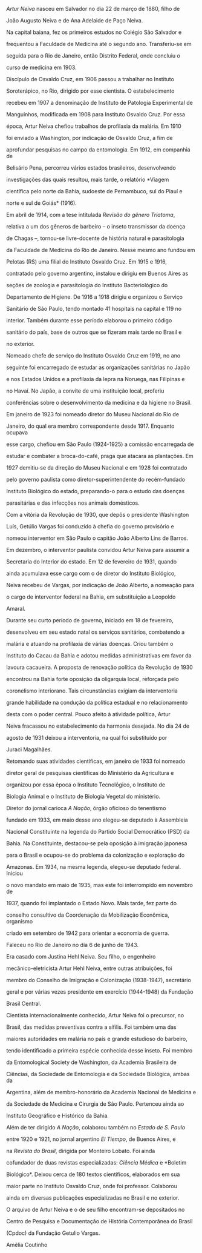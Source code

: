 

*Artur Neiva* nasceu em Salvador no dia 22 de março de 1880, filho de

João Augusto Neiva e de Ana Adelaide de Paço Neiva.



Na capital baiana, fez os primeiros estudos no Colégio São Salvador e

frequentou a Faculdade de Medicina até o segundo ano. Transferiu-se em

seguida para o Rio de Janeiro, então Distrito Federal, onde concluiu o

curso de medicina em 1903.



Discípulo de Osvaldo Cruz, em 1906 passou a trabalhar no Instituto

Soroterápico, no Rio, dirigido por esse cientista. O estabelecimento

recebeu em 1907 a denominação de Instituto de Patologia Experimental de

Manguinhos, modificada em 1908 para Instituto Osvaldo Cruz. Por essa

época, Artur Neiva chefiou trabalhos de profilaxia da malária. Em 1910

foi enviado a Washington, por indicação de Osvaldo Cruz, a fim de

aprofundar pesquisas no campo da entomologia. Em 1912, em companhia de

Belisário Pena, percorreu vários estados brasileiros, desenvolvendo

investigações das quais resultou, mais tarde, o relatório *Viagem

científica pelo norte da Bahia, sudoeste de Pernambuco, sul do Piauí e

norte e sul de Goiás* (1916).



Em abril de 1914, com a tese intitulada *Revisão do gênero Triatoma*,

relativa a um dos gêneros de barbeiro – o inseto transmissor da doença

de Chagas –, tornou-se livre-docente de história natural e parasitologia

da Faculdade de Medicina do Rio de Janeiro. Nesse mesmo ano fundou em

Pelotas (RS) uma filial do Instituto Osvaldo Cruz. Em 1915 e 1916,

contratado pelo governo argentino, instalou e dirigiu em Buenos Aires as

seções de zoologia e parasitologia do Instituto Bacteriológico do

Departamento de Higiene. De 1916 a 1918 dirigiu e organizou o Serviço

Sanitário de São Paulo, tendo montado 41 hospitais na capital e 119 no

interior. Também durante esse período elaborou o primeiro código

sanitário do país, base de outros que se fizeram mais tarde no Brasil e

no exterior.



Nomeado chefe de serviço do Instituto Osvaldo Cruz em 1919, no ano

seguinte foi encarregado de estudar as organizações sanitárias no Japão

e nos Estados Unidos e a profilaxia da lepra na Noruega, nas Filipinas e

no Havaí. No Japão, a convite de uma instituição local, proferiu

conferências sobre o desenvolvimento da medicina e da higiene no Brasil.



Em janeiro de 1923 foi nomeado diretor do Museu Nacional do Rio de

Janeiro, do qual era membro correspondente desde 1917. Enquanto ocupava

esse cargo, chefiou em São Paulo (1924-1925) a comissão encarregada de

estudar e combater a broca-do-café, praga que atacara as plantações. Em

1927 demitiu-se da direção do Museu Nacional e em 1928 foi contratado

pelo governo paulista como diretor-superintendente do recém-fundado

Instituto Biológico do estado, preparando-o para o estudo das doenças

parasitárias e das infecções nos animais domésticos.



Com a vitória da Revolução de 1930, que depôs o presidente Washington

Luís, Getúlio Vargas foi conduzido à chefia do governo provisório e

nomeou interventor em São Paulo o capitão João Alberto Lins de Barros.

Em dezembro, o interventor paulista convidou Artur Neiva para assumir a

Secretaria do Interior do estado. Em 12 de fevereiro de 1931, quando

ainda acumulava esse cargo com o de diretor do Instituto Biológico,

Neiva recebeu de Vargas, por indicação de João Alberto, a nomeação para

o cargo de interventor federal na Bahia, em substituição a Leopoldo

Amaral.



Durante seu curto período de governo, iniciado em 18 de fevereiro,

desenvolveu em seu estado natal os serviços sanitários, combatendo a

malária e atuando na profilaxia de várias doenças. Criou também o

Instituto do Cacau da Bahia e adotou medidas administrativas em favor da

lavoura cacaueira. A proposta de renovação política da Revolução de 1930

encontrou na Bahia forte oposição da oligarquia local, reforçada pelo

coronelismo interiorano. Tais circunstâncias exigiam da interventoria

grande habilidade na condução da política estadual e no relacionamento

desta com o poder central. Pouco afeito à atividade política, Artur

Neiva fracassou no estabelecimento da harmonia desejada. No dia 24 de

agosto de 1931 deixou a interventoria, na qual foi substituído por

Juraci Magalhães.



Retomando suas atividades científicas, em janeiro de 1933 foi nomeado

diretor geral de pesquisas científicas do Ministério da Agricultura e

organizou por essa época o Instituto Tecnológico, o Instituto de

Biologia Animal e o Instituto de Biologia Vegetal do ministério.



Diretor do jornal carioca *A Nação*, órgão oficioso do tenentismo

fundado em 1933, em maio desse ano elegeu-se deputado à Assembleia

Nacional Constituinte na legenda do Partido Social Democrático (PSD) da

Bahia. Na Constituinte, destacou-se pela oposição à imigração japonesa

para o Brasil e ocupou-se do problema da colonização e exploração do

Amazonas. Em 1934, na mesma legenda, elegeu-se deputado federal. Iniciou

o novo mandato em maio de 1935, mas este foi interrompido em novembro de

1937, quando foi implantado o Estado Novo. Mais tarde, fez parte do

conselho consultivo da Coordenação da Mobilização Econômica, organismo

criado em setembro de 1942 para orientar a economia de guerra.



Faleceu no Rio de Janeiro no dia 6 de junho de 1943.



Era casado com Justina Hehl Neiva. Seu filho, o engenheiro

mecânico-eletricista Artur Hehl Neiva, entre outras atribuições, foi

membro do Conselho de Imigração e Colonização (1938-1947), secretário

geral e por várias vezes presidente em exercício (1944-1948) da Fundação

Brasil Central.



Cientista internacionalmente conhecido, Artur Neiva foi o precursor, no

Brasil, das medidas preventivas contra a sífilis. Foi também uma das

maiores autoridades em malária no país e grande estudioso do barbeiro,

tendo identificado a primeira espécie conhecida desse inseto. Foi membro

da Entomological Society de Washington, da Academia Brasileira de

Ciências, da Sociedade de Entomologia e da Sociedade Biológica, ambas da

Argentina, além de membro-honorário da Academia Nacional de Medicina e

da Sociedade de Medicina e Cirurgia de São Paulo. Pertenceu ainda ao

Instituto Geográfico e Histórico da Bahia.



Além de ter dirigido *A Nação*, colaborou também no *Estado de S. Paulo*

entre 1920 e 1921, no jornal argentino *El Tiempo*, de Buenos Aires, e

na *Revista do Brasil*, dirigida por Monteiro Lobato. Foi ainda

cofundador de duas revistas especializadas: *Ciência Médica* e *Boletim

Biológico*. Deixou cerca de 180 textos científicos, elaborados em sua

maior parte no Instituto Osvaldo Cruz, onde foi professor. Colaborou

ainda em diversas publicações especializadas no Brasil e no exterior.



O arquivo de Artur Neiva e o de seu filho encontram-se depositados no

Centro de Pesquisa e Documentação de História Contemporânea do Brasil

(Cpdoc) da Fundação Getulio Vargas.



Amélia Coutinho



